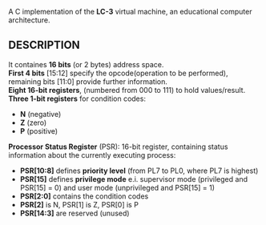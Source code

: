 A C implementation of the **LC-3** virtual machine, an educational computer architecture.


## DESCRIPTION

It containes **16 bits** (or 2 bytes) address space.  
**First 4 bits** [15:12] specify the opcode(operation to be performed), remaining bits [11:0] provide further information.  
**Eight 16-bit registers**, (numbered from 000 to 111) to hold values/result.  
**Three 1-bit registers** for condition codes:  
- **N** (negative)
- **Z** (zero)
- **P** (positive)

**Processor Status Register** (PSR): 16-bit register, containing status information about the currently executing process:  
- **PSR[10:8]** defines **priority level** (from PL7 to PL0, where PL7 is highest)  
- **PSR[15]** defines **privilege mode** e.i. supervisor mode (privileged and PSR[15] = 0) and user mode (unprivileged and PSR[15] = 1)
- **PSR[2:0]** contains the condition codes
- **PSR[2]** is N, PSR[1] is Z, PSR[0] is P
- **PSR[14:3]** are reserved (unused)
